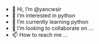 - 👋 Hi, I’m @yancwsir
- 👀 I’m interested in python
- 🌱 I’m currently learning python
- 💞️ I’m looking to collaborate on ...
- 📫 How to reach me ...

<!---
yancwsir/yancwsir is a ✨ special ✨ repository because its `README.md` (this file) appears on your GitHub profile.
You can click the Preview link to take a look at your changes.
--->
